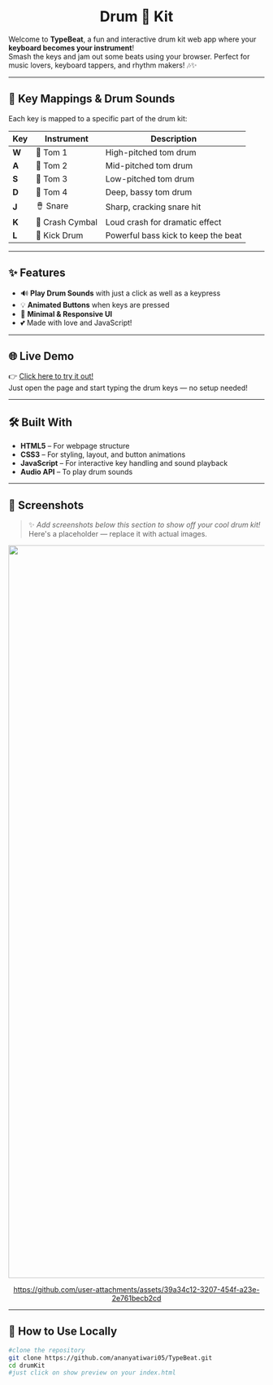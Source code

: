 <h1 align="center">Drum 🥁 Kit</h1>

Welcome to **TypeBeat**, a fun and interactive drum kit web app where your **keyboard becomes your instrument**!  
Smash the keys and jam out some beats using your browser. Perfect for music lovers, keyboard tappers, and rhythm makers! 🎶✨

---

## 🎹 Key Mappings & Drum Sounds

Each key is mapped to a specific part of the drum kit:

| Key | Instrument | Description |
|-----|------------|-------------|
| **W** | 🥁 Tom 1 | High-pitched tom drum |
| **A** | 🥁 Tom 2 | Mid-pitched tom drum |
| **S** | 🥁 Tom 3 | Low-pitched tom drum |
| **D** | 🥁 Tom 4 | Deep, bassy tom drum |
| **J** | 🪘 Snare | Sharp, cracking snare hit |
| **K** | 🥁 Crash Cymbal | Loud crash for dramatic effect |
| **L** | 🥁 Kick Drum | Powerful bass kick to keep the beat |

---

## ✨ Features

- 🔊 **Play Drum Sounds** with just a click as well as a keypress
- 💡 **Animated Buttons** when keys are pressed
- 🌈 **Minimal & Responsive UI**
- 💕 Made with love and JavaScript!

---

## 🌐 Live Demo

👉 [Click here to try it out!](https://ananyatiwari05.github.io/TypeBeat/)  
Just open the page and start typing the drum keys — no setup needed!

---

## 🛠️ Built With

- **HTML5** – For webpage structure
- **CSS3** – For styling, layout, and button animations
- **JavaScript** – For interactive key handling and sound playback
- **Audio API** – To play drum sounds

---

## 📸 Screenshots

> ✨ _Add screenshots below this section to show off your cool drum kit!_  
> Here's a placeholder — replace it with actual images.
<div align="center">
  <img width="1440" alt="Screenshot 2025-05-30 at 8 44 26 PM" src="https://github.com/user-attachments/assets/e12f4752-bb08-43dd-952f-4931665804f0" />


https://github.com/user-attachments/assets/39a34c12-3207-454f-a23e-2e761becb2cd
  
</div>

---

## 📁 How to Use Locally

   ```bash
   #clone the repository 
   git clone https://github.com/ananyatiwari05/TypeBeat.git
   cd drumKit
   #just click on show preview on your index.html
